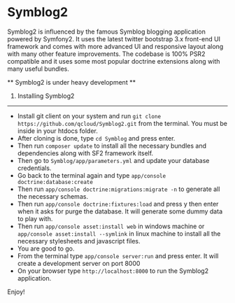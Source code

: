 Symblog2
========================

Symblog2 is influenced by the famous Symblog blogging application powered by Symfony2. It uses the latest twitter bootstrap 3.x front-end UI framework and comes with more advanced UI and responsive layout along with many other feature improvements.  The codebase is 100% PSR2 compatible and it uses some most popular doctrine extensions along with many useful bundles.  

** Symblog2 is under heavy development **

1) Installing Symblog2
----------------------------------

* Install git client on your system and run `git clone https://github.com/qcloud/Symblog2.git` from the terminal. You must be inside in your htdocs folder. 
* After cloning is done, type `cd Symblog` and press enter. 
* Then run `composer update` to install all the necessary bundles and dependencies along with SF2 framework itself.   
* Then go to `Symblog/app/parameters.yml` and update your database credentials.
* Go back to the terminal again and type `app/console doctrine:database:create`
* Then run `app/console doctrine:migrations:migrate -n` to generate all the necessary schemas.
* Then run `app/console doctrine:fixtures:load` and press y then enter when it asks for purge the database. It will generate some dummy data to play with.
* Then run `app/console asset:install web` in windows machine or `app/console asset:install --symlink` in linux machine to install all the necessary stylesheets and javascript files.
* You are good to go. 
* From the terminal type `app/console server:run` and press enter. It will create a development server on port 8000
* On your browser type `http://localhost:8000` to run the Symblog2 application.

Enjoy!

